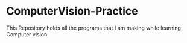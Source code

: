 # ComputerVision-Practice
This Repository holds all the programs that I am making while learning Computer vision

